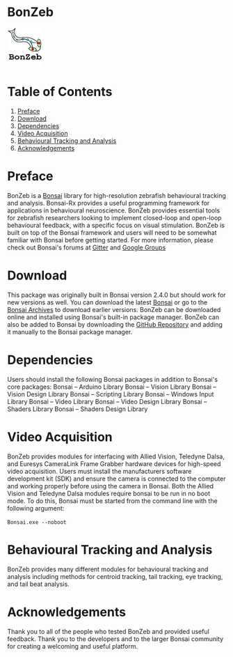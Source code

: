 # BonZeb
![](Resources/BonZeb_Logo.png)

# Table of Contents
1. [Preface](#preface)
2. [Download](#download)
3. [Dependencies](#dependencies)
4. [Video Acquisition](#video)
5. [Behavioural Tracking and Analysis](#behaviour)
6. [Acknowledgements](#acknowledgements)

# Preface
BonZeb is a [Bonsai](https://bonsai-rx.org/) library for high-resolution zebrafish behavioural tracking and analysis. 
Bonsai-Rx provides a useful programming framework for applications in behavioural neuroscience. 
BonZeb provides essential tools for zebrafish researchers looking to implement closed-loop and open-loop behavioural feedback, with a specific focus on visual stimulation.
BonZeb is built on top of the Bonsai framework and users will need to be somewhat familiar with Bonsai before getting started.
For more information, please check out Bonsai's forums at [Gitter](https://gitter.im/bonsai-rx/Lobby) and [Google Groups](https://groups.google.com/forum/#!forum/bonsai-users)

# Download
This package was originally built in Bonsai version 2.4.0 but should work for new versions as well. 
You can download the latest [Bonsai](https://bonsai-rx.org/docs/installation/) or go to the [Bonsai Archives](https://bitbucket.org/horizongir/bonsai) to download earlier versions.
BonZeb can be downloaded online and installed using Bonsai's built-in package manager. BonZeb can also be added to Bonsai by downloading the [GitHub Repository](https://github.com/ncguilbeault/BonZeb) and adding it manually to the Bonsai package manager.

# Dependencies
Users should install the following Bonsai packages in addition to Bonsai's core packages: 
Bonsai – Arduino Library
Bonsai – Vision Library
Bonsai – Vision Design Library
Bonsai – Scripting Library
Bonsai – Windows Input Library
Bonsai – Video Library
Bonsai – Video Design Library
Bonsai – Shaders Library
Bonsai – Shaders Design Library

# Video Acquisition
BonZeb provides modules for interfacing with Allied Vision, Teledyne Dalsa, and Euresys CameraLink Frame Grabber hardware devices for high-speed video acquisition.
Users must install the manufacturers software development kit (SDK) and ensure the camera is connected to the computer and working properly before using the camera in Bonsai.
Both the Allied Vision and Teledyne Dalsa modules require bonsai to be run in no boot mode. To do this, Bonsai must be started from the command line with the following argument:

`Bonsai.exe --noboot`

# Behavioural Tracking and Analysis
BonZeb provides many different modules for behavioural tracking and analysis including methods for centroid tracking, tail tracking, eye tracking, and tail beat analysis.

# Acknowledgements
Thank you to all of the people who tested BonZeb and provided useful feedback. Thank you to the developers and to the larger Bonsai community for creating a welcoming and useful platform. 
